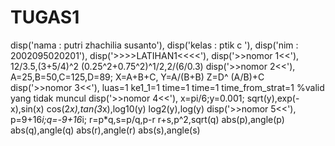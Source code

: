 # TUGAS1
disp('nama : putri zhachilia susanto'),
disp('kelas : ptik c '),
disp('nim : 2002095020201'),
disp('>>>>LATIHAN1<<<<'),
disp('>>nomor 1<<'),
12/3.5,(3+5/4)^2
(0.25^2+0.75^2)^1/2,2/(6/0.3)
disp('>>nomor 2<<'), 
A=25,B=50,C=125,D=89;
X=A+B+C, Y=A/(B+B)
Z=D^ (A/B)+C
disp('>>nomor 3<<'),
luas=1
ke1_1=1
time=1
time=1
time_from_strat=1
%valid yang tidak muncul
disp('>>nomor 4<<'), 
x=pi/6;y=0.001;
sqrt(y),exp(-x),sin(x)
cos(2*x),tan(3*x),log10(y)
log2(y),log(y)
disp('>>nomor 5<<'),
p=9+16*i;q=-9+16*i;
r=p*q,s=p/q,p-r
r+s,p^2,sqrt(q)
abs(p),angle(p)
abs(q),angle(q)
abs(r),angle(r)
abs(s),angle(s)
